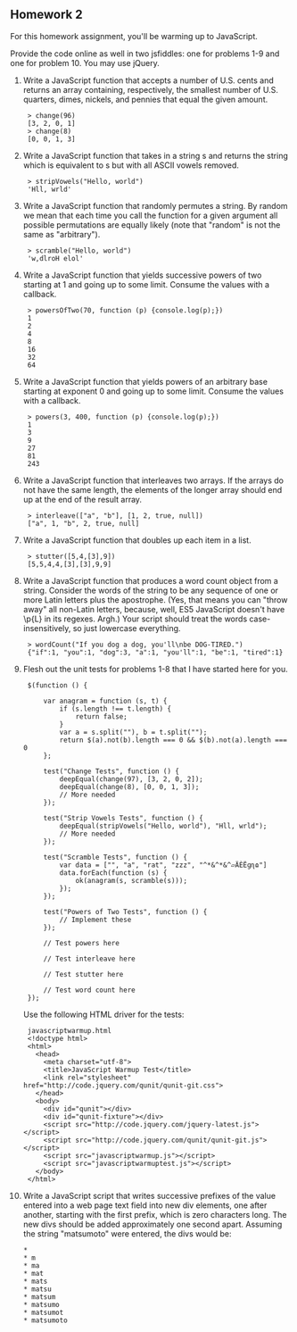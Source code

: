 ## Homework 2

For this homework assignment, you'll be warming up to JavaScript. 

Provide the code online as well in two jsfiddles: one for problems 1-9 and one for problem 10. You may use jQuery.

1. Write a JavaScript function that accepts a number of U.S. cents and returns an array containing, respectively, the smallest number of U.S. quarters, dimes, nickels, and pennies that equal the given amount.

		> change(96)
		[3, 2, 0, 1]
		> change(8)
		[0, 0, 1, 3]

2. Write a JavaScript function that takes in a string s and returns the string which is equivalent to s but with all ASCII vowels removed.

		> stripVowels("Hello, world")
		'Hll, wrld'

3. Write a JavaScript function that randomly permutes a string. By random we mean that each time you call the function for a given argument all possible permutations are equally likely (note that "random" is not the same as "arbitrary").

		> scramble("Hello, world")
		'w,dlroH elol'

4. Write a JavaScript function that yields successive powers of two starting at 1 and going up to some limit. Consume the values with a callback.

		> powersOfTwo(70, function (p) {console.log(p);})
		1
		2
		4
		8
		16
		32
		64

5. Write a JavaScript function that yields powers of an arbitrary base starting at exponent 0 and going up to some limit. Consume the values with a callback.

		> powers(3, 400, function (p) {console.log(p);})
		1
		3
		9
		27
		81
		243

6. Write a JavaScript function that interleaves two arrays. If the arrays do not have the same length, the elements of the longer array should end up at the end of the result array.

		> interleave(["a", "b"], [1, 2, true, null])
		["a", 1, "b", 2, true, null]

7. Write a JavaScript function that doubles up each item in a list.

		> stutter([5,4,[3],9])
		[5,5,4,4,[3],[3],9,9]

8. Write a JavaScript function that produces a word count object from a string. Consider the words of the string to be any sequence of one or more Latin letters plus the apostrophe. (Yes, that means you can "throw away" all non-Latin letters, because, well, ES5 JavaScript doesn't have \p{L} in its regexes. Argh.) Your script should treat the words case-insensitively, so just lowercase everything.

		> wordCount("If you dog a dog, you'll\nbe DOG-TIRED.")
		{"if":1, "you":1, "dog":3, "a":1, "you'll":1, "be":1, "tired":1}

9. Flesh out the unit tests for problems 1-8 that I have started here for you.

		$(function () {

		    var anagram = function (s, t) {
		        if (s.length !== t.length) {
		            return false;
		        }
		        var a = s.split(""), b = t.split("");
		        return $(a).not(b).length === 0 && $(b).not(a).length === 0
		    };

		    test("Change Tests", function () {
		        deepEqual(change(97), [3, 2, 0, 2]);
		        deepEqual(change(8), [0, 0, 1, 3]);
		        // More needed
		    });

		    test("Strip Vowels Tests", function () {
		        deepEqual(stripVowels("Hello, world"), "Hll, wrld");
		        // More needed
		    });

		    test("Scramble Tests", function () {
		        var data = ["", "a", "rat", "zzz", "^*&^*&^▱ÄÈËɡɳɷ"]
		        data.forEach(function (s) {
		            ok(anagram(s, scramble(s)));
		        });
		    });

		    test("Powers of Two Tests", function () {
		        // Implement these
		    });

		    // Test powers here

		    // Test interleave here

		    // Test stutter here

		    // Test word count here
		});

	Use the following HTML driver for the tests:

		javascriptwarmup.html
		<!doctype html>
		<html>
		  <head>
		    <meta charset="utf-8">
		    <title>JavaScript Warmup Test</title>
		    <link rel="stylesheet" href="http://code.jquery.com/qunit/qunit-git.css">
		  </head>
		  <body>
		    <div id="qunit"></div>
		    <div id="qunit-fixture"></div>
		    <script src="http://code.jquery.com/jquery-latest.js"></script>
		    <script src="http://code.jquery.com/qunit/qunit-git.js"></script>
		    <script src="javascriptwarmup.js"></script>
		    <script src="javascriptwarmuptest.js"></script>
		  </body>
		</html>

10. Write a JavaScript script that writes successive prefixes of the value entered into a web page text field into new div elements, one after another, starting with the first prefix, which is zero characters long. The new divs should be added approximately one second apart.
Assuming the string "matsumoto" were entered, the divs would be:

		* 
		* m
		* ma
		* mat
		* mats
		* matsu
		* matsum
		* matsumo
		* matsumot
		* matsumoto
